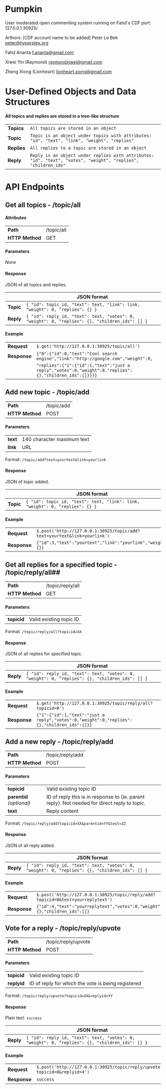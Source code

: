 Pumpkin
=======

User moderated open commenting system
running on Fahd's CDF port: 127.0.0.1:30925/

Arthors: [CDF account name to be added]
Peter Le Bek
peter@hyperplex.org

Fahd Ananta
f.ananta@gmail.com

Xiwei Yin (Raymond)
raymondxiwei@gmail.com

Zheng Xiong (Lionheart)
lionheart.xiong@gmail.com

# User-Defined Objects and Data Structures
#### All topics and replies are stored in a tree-like structure ####
|||
|---|---|
| **Topics** | ```All topics are stored in an object``` |
| **Topic** | ```Topic is an object under topics with attributes: "id", "text", "link", "weight", "replies"``` |
| **Replies** | ```All replies to a topic are stored in an object```|
| **Reply** | ```Reply is an object under replies with attributes: "id", "text", "votes", "weight", "replies", "children_ids"``` |

# API Endpoints #

## Get all topics - /topic/all ##

#### Attributes ####
|||
|---|---|
| **Path** | /topic/all |
| **HTTP Method** | GET |

#### Parameters ####
_None_

#### Response ####
JSON of all topics and replies.

||JSON format|
|---|---|
| **Topic** | ```{ "id": topic_id, "text": text, "link": link, "weight": 0, "replies": {} }``` |
| **Reply** | ```{ "id": reply_id, "text": text, "votes": 0, "weight": 0, "replies": {}, "children_ids": [] }``` |

#### Example ####
|||
|---|---|
| **Request** | ```$.get('http://127.0.0.1:30925/topic/all')``` |
| **Response** | ```{"0":{"id":0,"text":"Cool search engine","link":"http://google.com","weight":0,```|
||```"replies":{"1":{"id":1,"text":"just a reply","votes":0,"weight":0,"replies":{},"children_ids":[]}}}}``` |

## Add new topic - /topic/add ##
|||
|---|---|
| **Path**     | /topic/add |
| **HTTP Method**     | POST |

#### Parameters ####
|||
|---|---|
| **text** | 140 character maximum text |
| **link** | URL |

Format: ```/topic/add?text=yourtext&link=yourlink```

#### Response ####
JSON of topic added.

||JSON format|
|---|---|
| **Topic** | ```{ "id": topic_id, "text": text, "link": link, "weight": 0, "replies": {} }``` |

#### Example ####
|||
|---|---|
| **Request** | ```$.post('http://127.0.0.1:30925/topic/add?text=yourtext&link=yourlink')``` |
| **Response** | ```{"id":3,"text":"yourtext","link":"yourlink","weight":0,"replies":{}}```|

## Get all replies for a specified topic - /topic/reply/all##
|||
|---|---|
| **Path**     | /topic/reply/all |
| **HTTP Method**     | GET |

#### Parameters ####
|||
|---|---|
| **topicid** | Valid existing topic ID |

Format: ```/topic/reply/all?topicid=XX```

#### Response ####
JSON of all replies for specified topic.

||JSON format|
|---|---|
| **Reply** | ```{ "id": reply_id, "text": text, "votes": 0, "weight": 0, "replies": {}, "children_ids": [] }``` |

#### Example ####
|||
|---|---|
| **Request** | ```$.get('http://127.0.0.1:30925/topic/reply/all?topicid=0')``` |
| **Response** | ```{"1":{"id":1,"text":"just a reply","votes":0,"weight":0,"replies":{},"children_ids":[]}}```|

## Add a new reply - /topic/reply/add ##
|||
|---|---|
| **Path**     | /topic/reply/add |
| **HTTP Method**     | POST |

#### Parameters ####
|||
|---|---|
| **topicid** | Valid existing topic ID |
| **parentid** *(optional)* | ID of reply this is in response to (ie. parent reply). Not needed for direct reply to topic. |
| **text** | Reply content |

Format: ```/topic/reply/add?topicid=XX&parentid=YY&text=ZZ```

#### Response ####
JSON of all reply added.

||JSON format|
|---|---|
| **Reply** | ```{ "id": reply_id, "text": text, "votes": 0, "weight": 0, "replies": {}, "children_ids": [] }``` |

#### Example ####
|||
|---|---|
| **Request** | ```$.post('http://127.0.0.1:30925/topic/reply/add?topicid=0&text=yourreplytext')``` |
| **Response** | ```{"id":4,"text":"yourreplytext","votes":0,"weight":0,"replies":{},"children_ids":[]}```|

## Vote for a reply - /topic/reply/upvote ##
|||
|---|---|
| **Path**     | /topic/reply/upvote |
| **HTTP Method**     | POST |

#### Parameters ####
|||
|---|---|
| **topicid** | Valid existing topic ID |
| **replyid** | ID of reply for which the vote is being registered |

Format: ```/topic/reply/upvote?topicid=XX&replyid=YY```

#### Response ####
Plain text: ```success```

||JSON format|
|---|---|
| **Reply** | ```{ "id": reply_id, "text": text, "votes": 0, "weight": 0, "replies": {}, "children_ids": [] }``` |

#### Example ####
|||
|---|---|
| **Request** | ```$.post('http://127.0.0.1:30925/topic/reply/upvote?topicid=0&replyid=4')``` |
| **Response** | ```success```|
